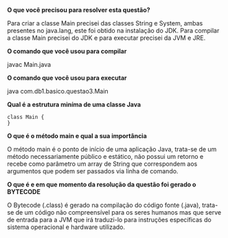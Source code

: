 **O que você precisou para resolver esta questão?**

Para criar a classe Main precisei das classes String e System, ambas presentes no
java.lang, este foi obtido na instalação do JDK. Para compilar a classe Main 
precisei do JDK e para executar precisei da JVM e JRE.

**O comando que você usou para compilar**

javac Main.java

**O comando que você usou para executar**

java com.db1.basico.questao3.Main

**Qual é a estrutura miníma de uma classe Java**
```
class Main {
}
```
**O que é o método main e qual a sua importância**

O método main é o ponto de início de uma aplicação Java, trata-se de um método 
necessariamente público e estático, não possui um retorno e recebe como parâmetro
um array de String que correspondem aos argumentos que podem ser passados via
linha de comando. 

**O que é e em que momento da resolução da questão foi gerado o BYTECODE**

O Bytecode (.class) é gerado na compilação do código fonte (.java), trata-se de 
um código não compreensível para os seres humanos mas que serve de entrada para
a JVM que irá traduzi-lo para instruções específicas do sistema operacional e 
hardware utilizado. 